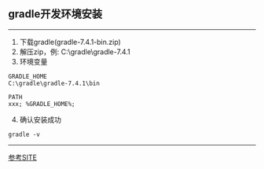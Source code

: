 ## gradle开发环境安装
----
1. 下载gradle(gradle-7.4.1-bin.zip)
2. 解压zip，例: C:\gradle\gradle-7.4.1
3. 环境变量
```
GRADLE_HOME
C:\gradle\gradle-7.4.1\bin

PATH
xxx; %GRADLE_HOME%;
```
4. 确认安装成功
```
gradle -v
```

---

[参考SITE](https://eng-entrance.com/gradle-install-use)



